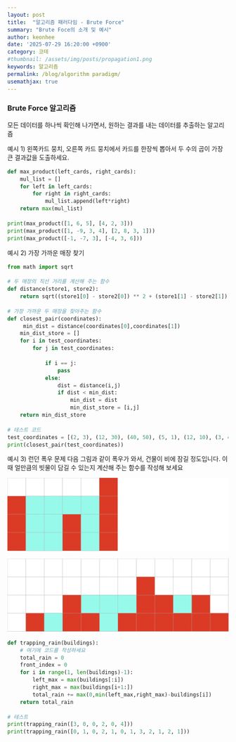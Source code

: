 ```yaml
---
layout: post
title:  "알고리즘 패러다임 - Brute Force"
summary: "Brute Foce의 소개 및 예시"
author: keonhee
date: '2025-07-29 16:20:00 +0900'
category: 코테
#thumbnail: /assets/img/posts/propagation1.png
keywords: 알고리즘
permalink: /blog/algorithm paradigm/
usemathjax: true
---
```


### Brute Force 알고리즘

모든 데이터를 하나씩 확인해 나가면서, 원하는 결과를 내는 데이터를 추출하는 알고리즘

예시 1) 왼쪽카드 뭉치, 오른쪽 카드 뭉치에서 카드를 한장씩 뽑아서 두 수의 곱이 가장 큰 결과값을 도출하세요.

```python
def max_product(left_cards, right_cards):
    mul_list = []
    for left in left_cards:
        for right in right_cards:
            mul_list.append(left*right)
    return max(mul_list)

print(max_product([1, 6, 5], [4, 2, 3]))
print(max_product([1, -9, 3, 4], [2, 8, 3, 1]))
print(max_product([-1, -7, 3], [-4, 3, 6]))
```


예시 2) 가장 가까운 매장 찾기

```python
from math import sqrt

# 두 매장의 직선 거리를 계산해 주는 함수
def distance(store1, store2):
    return sqrt((store1[0] - store2[0]) ** 2 + (store1[1] - store2[1]) ** 2)

# 가장 가까운 두 매장을 찾아주는 함수
def closest_pair(coordinates):
     min_dist = distance(coordinates[0],coordinates[1])
    min_dist_store = []
    for i in test_coordinates:
        for j in test_coordinates:
            
            if i == j:
                pass
            else:
                dist = distance(i,j)
                if dist < min_dist:
                    min_dist = dist
                    min_dist_store = [i,j] 
    return min_dist_store

# 테스트 코드
test_coordinates = [(2, 3), (12, 30), (40, 50), (5, 1), (12, 10), (3, 4)]
print(closest_pair(test_coordinates))
```


예시 3) 런던 폭우 문제
다음 그림과 같이 폭우가 와서, 건물이 비에 잠길 정도입니다. 이때 얼만큼의 빗물이 담길 수 있는지 계산해 주는 함수를 작성해 보세요

![폭우](/assets/img/posts/londonRain1.png)

![폭우](/assets/img/posts/londonRain2.png)

```python
def trapping_rain(buildings):
    # 여기에 코드를 작성하세요
    total_rain = 0
    front_index = 0
    for i in range(1, len(buildings)-1):
        left_max = max(buildings[:i])
        right_max = max(buildings[i+1:])
        total_rain += max(0,min(left_max,right_max)-buildings[i])
    return total_rain
            
# 테스트
print(trapping_rain([3, 0, 0, 2, 0, 4]))
print(trapping_rain([0, 1, 0, 2, 1, 0, 1, 3, 2, 1, 2, 1]))

```